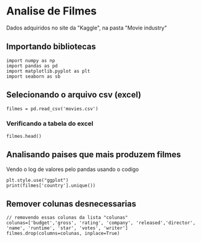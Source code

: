 # Analise de Filmes

Dados adquiridos no site da "Kaggle", na pasta "Movie industry"

## Importando bibliotecas

    import numpy as np
    import pandas as pd
    import matplotlib.pyplot as plt
    import seaborn as sb

## Selecionando o arquivo csv (excel)

    filmes = pd.read_csv('movies.csv')

### Verificando a tabela do excel

    filmes.head()

## Analisando paises que mais produzem filmes

Vendo o log de valores pelo pandas usando o codigo

    plt.style.use("ggplot")
    print(filmes['country'].unique())

## Remover colunas desnecessarias

    // removendo essas colunas da lista "colunas"
    colunas=['budget','gross', 'rating', 'company', 'released','director', 'name', 'runtime', 'star', 'votes', 'writer']
    filmes.drop(columns=colunas, inplace=True)
